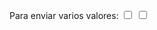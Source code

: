 Para enviar varios valores:
  <input type="checkbox" name="host[]" value="hostname1" />
  <input type="checkbox" name="host[]" value="hostname2" />

